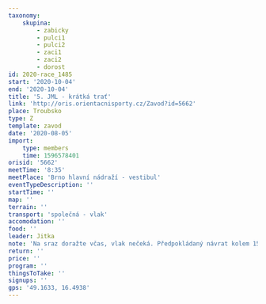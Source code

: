 ```yaml
---
taxonomy:
    skupina:
        - zabicky
        - pulci1
        - pulci2
        - zaci1
        - zaci2
        - dorost
id: 2020-race_1485
start: '2020-10-04'
end: '2020-10-04'
title: '5. JML - krátká trať'
link: 'http://oris.orientacnisporty.cz/Zavod?id=5662'
place: Troubsko
type: Z
template: zavod
date: '2020-08-05'
import:
    type: members
    time: 1596578401
orisid: '5662'
meetTime: '8:35'
meetPlace: 'Brno hlavní nádraží - vestibul'
eventTypeDescription: ''
startTime: ''
map: ''
terrain: ''
transport: 'společná - vlak'
accomodation: ''
food: ''
leader: Jitka
note: 'Na sraz doražte včas, vlak nečeká. Předpokládaný návrat kolem 15:30 hod na Brno hlavní nádraží.'
return: ''
price: ''
program: ''
thingsToTake: ''
signups: ''
gps: '49.1633, 16.4938'
---
```



